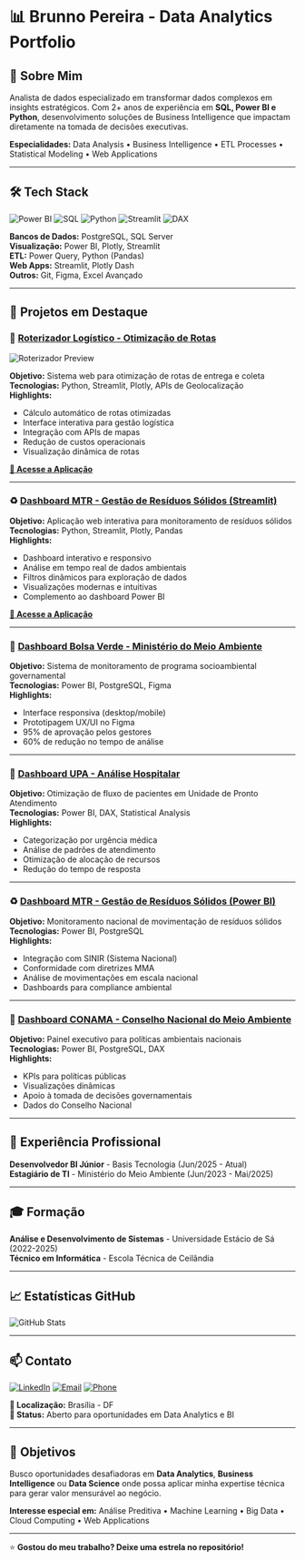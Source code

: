 # 📊 Brunno Pereira - Data Analytics Portfolio

## 👋 Sobre Mim

Analista de dados especializado em transformar dados complexos em insights estratégicos. Com 2+ anos de experiência em **SQL, Power BI e Python**, desenvolvimento soluções de Business Intelligence que impactam diretamente na tomada de decisões executivas.

**Especialidades:** Data Analysis • Business Intelligence • ETL Processes • Statistical Modeling • Web Applications

---

## 🛠️ Tech Stack

![Power BI](https://img.shields.io/badge/Power_BI-F2C811?style=flat&logo=powerbi&logoColor=black)
![SQL](https://img.shields.io/badge/SQL-4479A1?style=flat&logo=postgresql&logoColor=white)
![Python](https://img.shields.io/badge/Python-3776AB?style=flat&logo=python&logoColor=white)
![Streamlit](https://img.shields.io/badge/Streamlit-FF4B4B?style=flat&logo=streamlit&logoColor=white)
![DAX](https://img.shields.io/badge/DAX-F2C811?style=flat&logo=powerbi&logoColor=black)

**Bancos de Dados:** PostgreSQL, SQL Server  
**Visualização:** Power BI, Plotly, Streamlit  
**ETL:** Power Query, Python (Pandas)  
**Web Apps:** Streamlit, Plotly Dash  
**Outros:** Git, Figma, Excel Avançado

---

## 🚀 Projetos em Destaque

### 🚚 [Roterizador Logístico - Otimização de Rotas](https://roterizador-2nyfpmckzgxtkg3e7gqstx.streamlit.app/)

![Roterizador Preview](https://via.placeholder.com/600x300/FF6B35/FFFFFF?text=Roterizador+Logístico)

**Objetivo:** Sistema web para otimização de rotas de entrega e coleta  
**Tecnologias:** Python, Streamlit, Plotly, APIs de Geolocalização  
**Highlights:**
- Cálculo automático de rotas otimizadas
- Interface interativa para gestão logística
- Integração com APIs de mapas
- Redução de custos operacionais
- Visualização dinâmica de rotas

**[🔗 Acesse a Aplicação](https://roterizador-2nyfpmckzgxtkg3e7gqstx.streamlit.app/)**

---

### ♻️ [Dashboard MTR - Gestão de Resíduos Sólidos (Streamlit)](https://dashboard-app-wxs9q7qq6vjq5ftmewcxjj.streamlit.app/)


**Objetivo:** Aplicação web interativa para monitoramento de resíduos sólidos  
**Tecnologias:** Python, Streamlit, Plotly, Pandas  
**Highlights:**
- Dashboard interativo e responsivo
- Análise em tempo real de dados ambientais
- Filtros dinâmicos para exploração de dados
- Visualizações modernas e intuitivas
- Complemento ao dashboard Power BI

**[🔗 Acesse a Aplicação](https://dashboard-app-wxs9q7qq6vjq5ftmewcxjj.streamlit.app/)**

---

### 🌱 [Dashboard Bolsa Verde - Ministério do Meio Ambiente](https://app.powerbi.com/view?r=eyJrIjoiNzlmNDU1NjUtZDVhYy00MmVjLThhZjEtZTkzYzI3OTU3N2Q5IiwidCI6IjM5NTdhMzY3LTZkMzgtNGMxZi1hNGJhLTMzZThmM2M1NTBlNyJ9)

**Objetivo:** Sistema de monitoramento de programa socioambiental governamental  
**Tecnologias:** Power BI, PostgreSQL, Figma  
**Highlights:**
- Interface responsiva (desktop/mobile)
- Prototipagem UX/UI no Figma
- 95% de aprovação pelos gestores
- 60% de redução no tempo de análise

---

### 🏥 [Dashboard UPA - Análise Hospitalar](https://app.powerbi.com/view?r=eyJrIjoiZjliZmJmZjAtYWUxOC00N2QyLTk0YmYtOTM3MDExMmVkYTk4IiwidCI6IjM5NTdhMzY3LTZkMzgtNGMxZi1hNGJhLTMzZThmM2M1NTBlNyJ9)


**Objetivo:** Otimização de fluxo de pacientes em Unidade de Pronto Atendimento  
**Tecnologias:** Power BI, DAX, Statistical Analysis  
**Highlights:**
- Categorização por urgência médica
- Análise de padrões de atendimento
- Otimização de alocação de recursos
- Redução do tempo de resposta

---

### ♻️ [Dashboard MTR - Gestão de Resíduos Sólidos (Power BI)](https://app.powerbi.com/view?r=eyJrIjoiYWJmNzQxZmItNjVkYy00ZmUwLWJlOTEtMjYyZTY1ZmNmYTk1IiwidCI6IjM5NTdhMzY3LTZkMzgtNGMxZi1hNGJhLTMzZThmM2M1NTBlNyJ9)


**Objetivo:** Monitoramento nacional de movimentação de resíduos sólidos  
**Tecnologias:** Power BI, PostgreSQL  
**Highlights:**
- Integração com SINIR (Sistema Nacional)
- Conformidade com diretrizes MMA
- Análise de movimentações em escala nacional
- Dashboards para compliance ambiental

---

### 🌿 [Dashboard CONAMA - Conselho Nacional do Meio Ambiente](https://app.powerbi.com/view?r=eyJrIjoiZjg3MjU5MmMtMzQ4Ny00ZmRkLWE2M2QtNDU3MTMyOWVjZTZmIiwidCI6IjM5NTdhMzY3LTZkMzgtNGMxZi1hNGJhLTMzZThmM2M1NTBlNyJ9)

**Objetivo:** Painel executivo para políticas ambientais nacionais  
**Tecnologias:** Power BI, PostgreSQL, DAX  
**Highlights:**
- KPIs para políticas públicas
- Visualizações dinâmicas
- Apoio à tomada de decisões governamentais
- Dados do Conselho Nacional

---

## 💼 Experiência Profissional

**Desenvolvedor BI Júnior** - Basis Tecnologia (Jun/2025 - Atual)  
**Estagiário de TI** - Ministério do Meio Ambiente (Jun/2023 - Mai/2025)

---

## 🎓 Formação

**Análise e Desenvolvimento de Sistemas** - Universidade Estácio de Sá (2022-2025)  
**Técnico em Informática** - Escola Técnica de Ceilândia

---

## 📈 Estatísticas GitHub

![GitHub Stats](https://github-readme-stats.vercel.app/api?username=seuusername&show_icons=true&theme=radical)

---

## 📫 Contato

[![LinkedIn](https://img.shields.io/badge/LinkedIn-0077B5?style=flat&logo=linkedin&logoColor=white)](www.linkedin.com/in/brunno-pereira-22a3771bb)
[![Email](https://img.shields.io/badge/Email-D14836?style=flat&logo=gmail&logoColor=white)](mailto:brunnop407@gmail.com)
[![Phone](https://img.shields.io/badge/Phone-25D366?style=flat&logo=whatsapp&logoColor=white)](tel:+5561996798513)

**📍 Localização:** Brasília - DF  
**💼 Status:** Aberto para oportunidades em Data Analytics e BI

---

## 🎯 Objetivos

Busco oportunidades desafiadoras em **Data Analytics**, **Business Intelligence** ou **Data Science** onde possa aplicar minha expertise técnica para gerar valor mensurável ao negócio.

**Interesse especial em:** Análise Preditiva • Machine Learning • Big Data • Cloud Computing • Web Applications

---

⭐ **Gostou do meu trabalho? Deixe uma estrela no repositório!**
